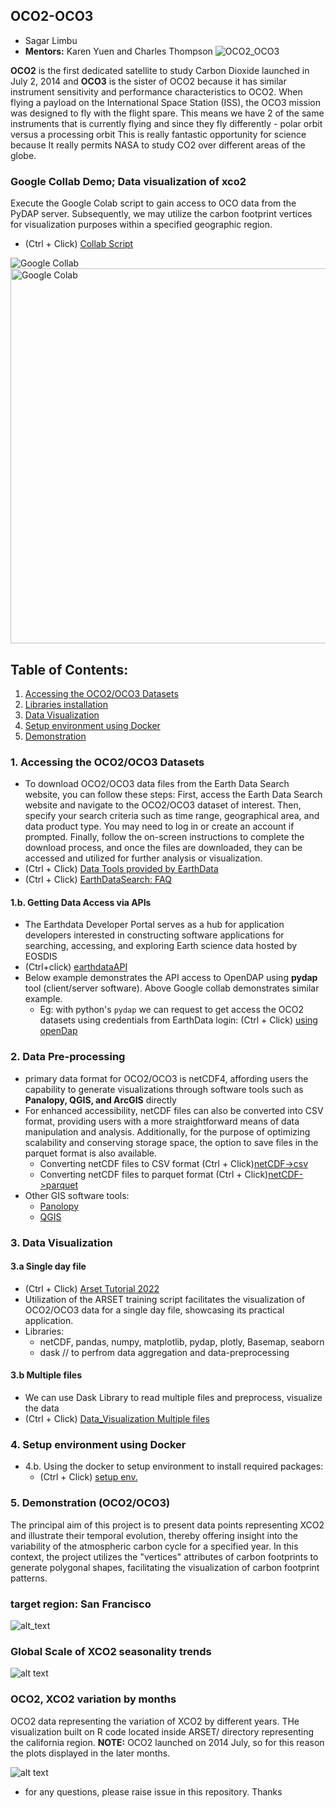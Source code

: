 ## OCO2-OCO3

* Sagar Limbu
* <b>Mentors:</b> Karen Yuen and Charles Thompson
![OCO2_OCO3](https://github.com/sagarlimbu0/OCO2-OCO3/blob/main/animation_visuals/OCO2_OCO3.png)

<b>OCO2</b> is the first dedicated satellite to study Carbon Dioxide launched in July 2, 2014 and <b>OCO3</b> 
is the sister of OCO2 because it has similar instrument sensitivity and performance characteristics to OCO2.
When flying a payload on the International Space Station (ISS), the OCO3 mission was designed to fly with the flight spare.
This means we have 2 of the same instruments that is currently flying and since they fly differently - polar orbit versus a processing orbit
This is really fantastic opportunity for science because It really permits NASA to study CO2 over different areas of the globe. 

### Google Collab Demo; Data visualization of xco2
Execute the Google Colab script to gain access to OCO data from the PyDAP server. Subsequently, we may utilize the carbon footprint vertices for visualization purposes within a specified geographic region.
- (Ctrl + Click) [Collab Script](https://colab.research.google.com/drive/1Qda7ldoIl1HHXskGfa-D9zrWp_8noWBT?authuser=2)

![Google Collab](https://github.com/sagarlimbu0/OCO2-OCO3/blob/main/animation_visuals/pydap_access.jpg)
<img src="https://github.com/sagarlimbu0/OCO2-OCO3/blob/main/animation_visuals/pydap_access.jpg" alt="Google Colab" width="600" height="600">

## Table of Contents:
1. [Accessing the OCO2/OCO3 Datasets](#Accessing-the-OCO2/OCO3-Datasets)
2. [Libraries installation](#Libraries-installation)
3. [Data Visualization](#Data-Visualization)
4. [Setup environment using Docker](#Setup-environment-using-Docker)
5. [Demonstration](#Demonstration)

### 1. Accessing the OCO2/OCO3 Datasets
- To download OCO2/OCO3 data files from the Earth Data Search website, you can follow these steps: First, access the Earth Data Search website and navigate to the OCO2/OCO3 dataset of interest. Then, specify your search criteria such as time range, geographical area, and data product type. You may need to log in or create an account if prompted. Finally, follow the on-screen instructions to complete the download process, and once the files are downloaded, they can be accessed and utilized for further analysis or visualization.
- (Ctrl + Click) [Data Tools provided by EarthData](https://www.earthdata.nasa.gov/learn/use-data/tools)
- (Ctrl + Click) [EarthDataSearch: FAQ](https://www.earthdata.nasa.gov/faq/earthdata-search-faq)

#### 1.b. Getting Data Access via APIs
- The Earthdata Developer Portal serves as a hub for application developers interested in constructing software applications for searching, accessing, and exploring Earth science data hosted by EOSDIS
- (Ctrl+click) [earthdataAPI](https://www.earthdata.nasa.gov/engage/open-data-services-and-software/api#edsc)
- Below example demonstrates the API access to OpenDAP using **pydap** tool (client/server software). Above Google collab demonstrates similar example.
  -  Eg: with python's `pydap` we can request to get access the OCO2 datasets using credentials from EarthData login: (Ctrl + Click) [using openDap](https://github.com/sagarlimbu0/OCO2-OCO3/tree/main/Data_Visualization_OCO2_OCO3)

### 2. Data Pre-processing
- primary data format for OCO2/OCO3 is netCDF4, affording users the capability to generate visualizations through software tools such as **Panalopy, QGIS, and ArcGIS** directly
- For enhanced accessibility, netCDF files can also be converted into CSV format, providing users with a more straightforward means of data manipulation and analysis. Additionally, for the purpose of optimizing scalability and conserving storage space, the option to save files in the parquet format is also available.
  - Converting netCDF files to CSV format (Ctrl + Click)[netCDF->csv]()
  - Converting netCDF files to parquet format (Ctrl + Click)[netCDF->parquet](https://github.com/sagarlimbu0/OCO2-OCO3/blob/main/Convert_netCDF_to_CSV_files/Convert_netCDF_to_PARQUET.ipynb)
- Other GIS software tools:
  - [Panolopy](https://www.giss.nasa.gov/tools/panoply/)
  - [QGIS](https://www.qgis.org/en/site/forusers/download.html)

### 3. Data Visualization
#### 3.a Single day file
  - (Ctrl + Click) [Arset Tutorial 2022](https://github.com/sagarlimbu0/OCO2-OCO3/tree/main/ARSET_2022_Training)
  - Utilization of the ARSET training script facilitates the visualization of OCO2/OCO3 data for a single day file, showcasing its practical application.
  - Libraries: 
    - netCDF, pandas, numpy, matplotlib, pydap, plotly, Basemap, seaborn
    - dask // to perfrom data aggregation and data-preprocessing
    
#### 3.b Multiple files
- We can use Dask Library to read multiple files and preprocess, visualize the data
- (Ctrl + Click) [Data_Visualization Multiple files](https://github.com/sagarlimbu0/OCO2-OCO3/tree/main/Data_Visualization_OCO2_OCO3)

### 4. Setup environment using Docker
- 4.b. Using the docker to setup environment to install required packages:
  - (Ctrl + Click) [setup env.](https://github.com/sagarlimbu0/oco2-oco3_data_access_visualization)

### 5. Demonstration (OCO2/OCO3)
The principal aim of this project is to present data points representing XCO2 and illustrate their temporal evolution, thereby offering insight into the variability of the atmospheric carbon cycle for a specified year. In this context, the project utilizes the "vertices" attributes of carbon footprints to generate polygonal shapes, facilitating the visualization of carbon footprint patterns. 

### target region: San Francisco
![alt_text](https://github.com/sagarlimbu0/OCO2-OCO3/blob/main/animation_visuals/oco3_xco2_visualization.png)

### Global Scale of XCO2 seasonality trends
![alt text](https://github.com/sagarlimbu0/OCO2-OCO3/blob/main/animation_visuals/2019_half_year.gif)

### OCO2, XCO2 variation by months
OCO2 data representing the variation of XCO2 by different years. THe visualization built on R code located inside ARSET/ directory representing the california region. <b>NOTE:</b> OCO2 launched on 2014 July, so for this reason the plots displayed in the later months.

![alt text](https://github.com/sagarlimbu0/OCO2-OCO3/blob/main/animation_visuals/variation_by_months_oco2_2014_2020.gif)

- for any questions, please raise issue in this repository. Thanks
